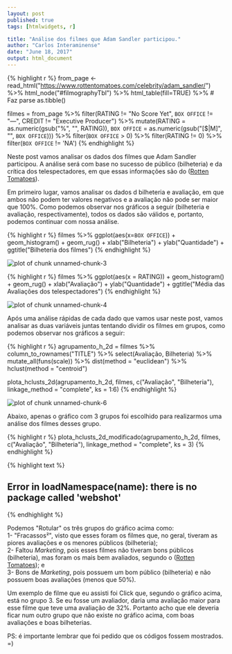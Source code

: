 ```yaml
---
layout: post
published: true
tags: [htmlwidgets, r]

title: "Análise dos filmes que Adam Sandler participou."
author: "Carlos Interaminense"
date: "June 18, 2017"
output: html_document
---
```








{% highlight r %}
from_page <- read_html("https://www.rottentomatoes.com/celebrity/adam_sandler/") %>% 
    html_node("#filmographyTbl") %>%
    html_table(fill=TRUE) %>% # Faz parse
    as.tibble()

filmes = from_page %>% 
    filter(RATING != "No Score Yet", 
           `BOX OFFICE` != "—", 
           CREDIT != "Executive Producer") %>%
    mutate(RATING = as.numeric(gsub("%", "", RATING)), 
           `BOX OFFICE` = as.numeric(gsub("[$|M]", "", `BOX OFFICE`))) %>%
    filter(`BOX OFFICE` > 0) %>%
    filter(RATING != 0) %>%
    filter(`BOX OFFICE` != 'NA')
{% endhighlight %}

Neste post vamos analisar os dados dos filmes que Adam Sandler participou. A análise será com base no sucesso de público (bilheteria) e da crítica dos telespectadores, em que essas informações são do ([Rotten Tomatoes](https://www.rottentomatoes.com/celebrity/adam_sandler/)).

Em primeiro lugar, vamos analisar os dados d bilheteria e avaliação, em que ambos não podem ter valores negativos e a avaliação não pode ser maior que 100%. Como podemos observar nos gráficos a seguir (bilheteria e avaliação, respectivamente), todos os dados são válidos e, portanto, podemos continuar com nossa análise.


{% highlight r %}
filmes %>%
  ggplot(aes(x=`BOX OFFICE`)) +
  geom_histogram() +
  geom_rug() +
  xlab("Bilheteria") +
  ylab("Quantidade") +
  ggtitle("Bilheteria dos filmes")
{% endhighlight %}

![plot of chunk unnamed-chunk-3](/minhas-analises/figure/source/problema-3-cp-1/2017-07-09-filmes-adam/unnamed-chunk-3-1.png)



{% highlight r %}
filmes %>%
  ggplot(aes(x = RATING)) +
  geom_histogram() +
  geom_rug() +
  xlab("Avaliação") +
  ylab("Quantidade") +
  ggtitle("Média das Avaliações dos telespectadores")
{% endhighlight %}

![plot of chunk unnamed-chunk-4](/minhas-analises/figure/source/problema-3-cp-1/2017-07-09-filmes-adam/unnamed-chunk-4-1.png)

Após uma análise rápidas de cada dado que vamos usar neste post, vamos analisar as duas variáveis juntas tentando dividir os filmes em grupos, como podemos observar nos gráficos a seguir:




{% highlight r %}
agrupamento_h_2d = filmes %>% 
    column_to_rownames("TITLE") %>%
    select(Avaliação, Bilheteria) %>% 
    mutate_all(funs(scale)) %>% 
    dist(method = "euclidean") %>% 
    hclust(method = "centroid")

plota_hclusts_2d(agrupamento_h_2d, 
                 filmes, 
                 c("Avaliação", "Bilheteria"), 
                 linkage_method = "complete", ks = 1:6)
{% endhighlight %}

![plot of chunk unnamed-chunk-6](/minhas-analises/figure/source/problema-3-cp-1/2017-07-09-filmes-adam/unnamed-chunk-6-1.png)

Abaixo, apenas o gráfico com 3 grupos foi escolhido para realizarmos uma análise dos filmes desses grupo.


{% highlight r %}
plota_hclusts_2d_modificado(agrupamento_h_2d, 
                 filmes, 
                 c("Avaliação", "Bilheteria"), 
                 linkage_method = "complete", ks = 3)
{% endhighlight %}



{% highlight text %}
## Error in loadNamespace(name): there is no package called 'webshot'
{% endhighlight %}

Podemos "Rotular" os três grupos do gráfico acima como:  
1-  "Fracassos²", visto que esses foram os filmes que, no geral, tiveram as piores avaliações e os menores públicos (bilheteria);  
2- Faltou _Marketing_, pois esses filmes não tiveram bons públicos (bilheteria), mas foram os mais bem avaliados, segundo o ([Rotten Tomatoes](https://www.rottentomatoes.com/celebrity/adam_sandler/)); e  
3- Bons de _Marketing_, pois possuem um bom público (bilheteria) e não possuem boas avaliações (menos que 50%).

Um exemplo de filme que eu assisti foi Click que, segundo o gráfico acima, está no grupo 3. Se eu fosse um avaliador, daria uma avaliação maior para esse filme que teve uma avaliação de 32%. Portanto acho que ele deveria ficar num outro grupo que não existe no gráfico acima, com boas avaliações e boas bilheterias.
  
  
  
  
PS: é importante lembrar que foi pedido que os códigos fossem mostrados. =)
